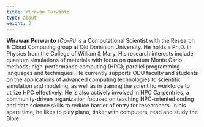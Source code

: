 ```yaml
---
title: Wirawan Purwanto
type: about
weight: 3
---
```


**Wirawan Purwanto** *(Co-PI)* is a Computational Scientist with the Research & Cloud Computing group at Old Dominion University. He holds a Ph.D. in Physics from the College of William & Mary. His research interests include quantum simulations of materials with focus on quantum Monte Carlo methods; high-performance computing (HPC); parallel programming languages and techniques. He currently supports ODU faculty and students on the applications of advanced computing technologies to scientific simulation and modeling, as well as in training the scientific workforce to utilize HPC effectively. He is also actively involved in HPC Carpentries, a community-driven organization focused on teaching HPC-oriented coding and data science skills to reduce barrier of entry for researchers. In his spare time, he likes to play piano, tinker with computers, read and study the Bible.